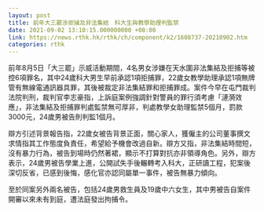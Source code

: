 ```yaml
---
layout: post
title: 前年大三罷涉拒捕及非法集結　科大生與教學助理判監禁
date: 2021-09-02 13:10:15.000000000 +08:00
link: https://news.rthk.hk/rthk/ch/component/k2/1608737-20210902.htm
categories: rthk
---
```


前年8月5日「大三罷」示威活動期間，4名男女涉嫌在天水圍非法集結及拒捕等被控6項罪名，其中24歲科大男生早前承認1項拒捕罪，22歲女教學助理承認1項無牌管有無線電通訊器具罪，其後被裁定非法集結罪和拒捕罪成。案件今早在屯門裁判法院判刑，裁判官李志豪指，上訴庭案例強調針對警員的罪行須考慮「漣漪效應」，非法集結及拒捕罪判處監禁無可厚非，判處教學女助理監禁5個月，罰款3000元，24歲男被告則判監1個月。

辯方引述背景報告指，22歲女被告背景正面，關心家人，獲僱主的公司董事撰文求情指其工作態度負責任，希望給予機會改過自新。辯方又指，非法集結時間短，沒有暴力行為，被告到場時仍然著裙，顯示不打算對抗亦非領導角色。另外，辯方表示，24歲男被告學業上進，公開試失手後輾轉考入科大，正研讀工程，犯案後深切反省，已感到後悔，感化官亦認同屬單一事件，被告無暴力傾向。

至於同案另外兩名被告，包括24歲男救生員及19歲中六女生，其中男被告自案件開審以來未有到庭，遭法庭發出拘捕令。
